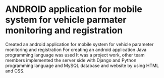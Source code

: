 # ANDROID application for mobile system for vehicle parmater monitoring and registration
Created an android application for mobile system for vehicle parameter monitoring and registration
For creating an android application Java programming language was used
It was a project work, other team members implemented the server side with Django and Python programming language and MySQL database and website by using HTML and CSS.
